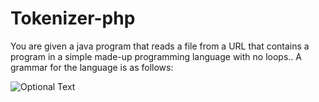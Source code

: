 # Tokenizer-php

You are given a java program that reads a file from a URL that contains
a program in a simple made-up programming language with no loops..
A grammar for the language is as follows:

![Optional Text](../master/grammar.png)
